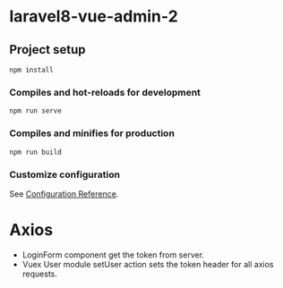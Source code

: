 # laravel8-vue-admin-2

## Project setup
```
npm install
```

### Compiles and hot-reloads for development
```
npm run serve
```

### Compiles and minifies for production
```
npm run build
```

### Customize configuration
See [Configuration Reference](https://cli.vuejs.org/config/).


# Axios
- LoginForm component get the token from server.
- Vuex User module setUser action sets the token header for all axios requests.